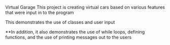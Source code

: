 Virtual Garage
This project is creating virtual cars based on various features that were input in to the program

This demonstrates the use of classes and user input

**In addition, it also demonstrates the use of while loops, defining functions, and the use of printing messages out to the users
